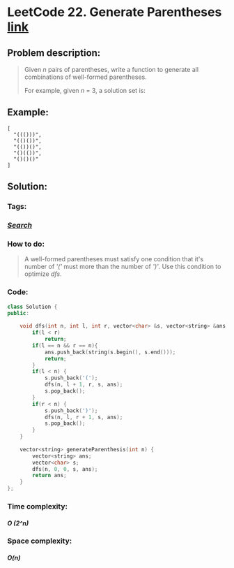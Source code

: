 # LeetCode 22. Generate Parentheses [link](https://leetcode.com/problems/merge-two-sorted-lists/)

## Problem description:

> Given *n* pairs of parentheses, write a function to generate all combinations of well-formed parentheses.
>
> For example, given *n* = 3, a solution set is:

## Example:

```
[
  "((()))",
  "(()())",
  "(())()",
  "()(())",
  "()()()"
]
```

## Solution:

### Tags:

### *[Search](https://github.com/yang-233/Algorithm-note/tree/master/Search)* 

### How to do:

> A well-formed parentheses must satisfy one condition that it's number of *'('* must more than the number of *')'*. Use this condition to optimize *dfs*. 

### Code:

```c++
class Solution {
public:
    
    void dfs(int n, int l, int r, vector<char> &s, vector<string> &ans) {
        if(l < r)
            return;
        if(l == n && r == n){
            ans.push_back(string(s.begin(), s.end()));
            return;
        }
        if(l < n) {
            s.push_back('(');
            dfs(n, l + 1, r, s, ans);
            s.pop_back();
        }
        if(r < n) {
            s.push_back(')');
            dfs(n, l, r + 1, s, ans);
            s.pop_back();
        }
    }
    
    vector<string> generateParenthesis(int n) {
        vector<string> ans;
        vector<char> s;
        dfs(n, 0, 0, s, ans);
        return ans;
    }
};
```

### Time complexity:

#### *O (2^n)*

### Space complexity:

#### *O(n)*

